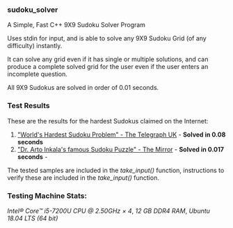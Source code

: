 ### sudoku_solver
A Simple, Fast C++ 9X9 Sudoku Solver Program

Uses stdin for input, and is able to solve any 9X9 Sudoku Grid (of any difficulty) instantly.

It can solve any grid even if it has single or multiple solutions, and can produce a complete solved grid for the user even if the user enters an incomplete question.

All 9X9 Sudokus are solved in order of 0.01 seconds.

### Test Results

These are the results for the hardest Sudokus claimed on the Internet:

1. ["World's Hardest Sudoku Problem" - The Telegraph UK](https://www.telegraph.co.uk/news/science/science-news/9359579/Worlds-hardest-sudoku-can-you-crack-it.html) - **Solved in 0.08 seconds**
2. ["Dr. Arto Inkala's famous Sudoku Puzzle" - The Mirror](https://www.mirror.co.uk/news/weird-news/worlds-hardest-sudoku-can-you-242294) - **Solved in 0.017 seconds** - 

The tested samples are included in the *take_input()* function, instructions to verify these are included in the *take_input()* function.

### **Testing Machine Stats:**
*Intel® Core™ i5-7200U CPU @ 2.50GHz × 4*, *12 GB DDR4 RAM*, *Ubuntu 18.04 LTS (64 bit)*
